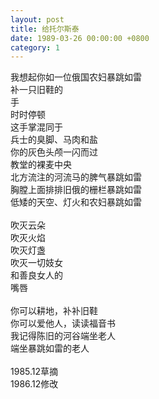 ```yaml
---
layout: post
title: 给托尔斯泰
date: 1989-03-26 00:00:00 +0800
category: 1
---
```


我想起你如一位俄国农妇暴跳如雷<br>
补一只旧鞋的<br>
手<br>
时时停顿<br>
这手掌混同于<br>
兵士的臭脚、马肉和盐<br>
你的灰色头颅一闪而过<br>
教堂的裸麦中央<br>
北方流注的河流马的脾气暴跳如雷<br>
胸膛上面排排旧俄的栅栏暴跳如雷<br>
低矮的天空、灯火和农妇暴跳如雷<br>
<br>
吹灭云朵<br>
吹灭火焰<br>
吹灭灯盏<br>
吹灭一切妓女<br>
和善良女人的<br>
嘴唇<br>
<br>
你可以耕地，补补旧鞋<br>
你可以爱他人，读读福音书<br>
我记得陈旧的河谷端坐老人<br>
端坐暴跳如雷的老人<br>
<br>
1985.12草摘<br>
1986.12修改